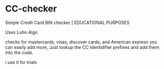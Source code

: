 # CC-checker
Simple Credit Card BIN checker | EDUCATIONAL PURPOSES

Uses Luhn Algo

checks for mastercards, visas, discover cards, and American express you can easily add more, Just lookup the CC Identidifier prefixes and add them into the code.

i use it for trials 
